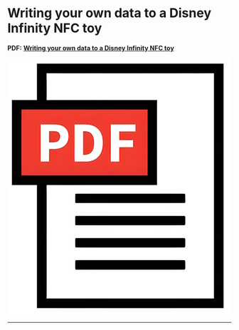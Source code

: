 # Writing your own data to a Disney Infinity NFC toy

**PDF:** **[Writing your own data to a Disney Infinity NFC toy](Writing_your_own_data_to_a_Disney_Infinity_NFC_toy.pdf)**

[![Writing your own data to a Disney Infinity NFC toy](images/Writing_your_own_data_to_a_Disney_Infinity_NFC_toy.jpg)](Writing_your_own_data_to_a_Disney_Infinity_NFC_toy.pdf)

---